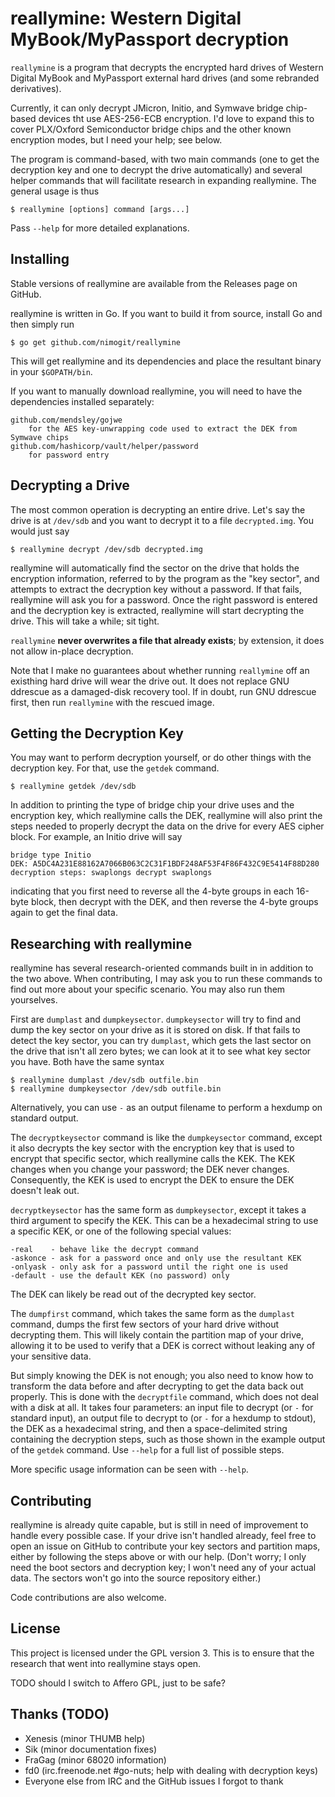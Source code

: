 # reallymine: Western Digital MyBook/MyPassport decryption

`reallymine` is a program that decrypts the encrypted hard drives of Western Digital MyBook and MyPassport external hard drives (and some rebranded derivatives).

Currently, it can only decrypt JMicron, Initio, and Symwave bridge chip-based devices tht use AES-256-ECB encryption. I'd love to expand this to cover PLX/Oxford Semiconductor bridge chips and the other known encryption modes, but I need your help; see below.

The program is command-based, with two main commands (one to get the decryption key and one to decrypt the drive automatically) and several helper commands that will facilitate research in expanding reallymine. The general usage is thus

```
$ reallymine [options] command [args...]
```

Pass `--help` for more detailed explanations.

## Installing
Stable versions of reallymine are available from the Releases page on GitHub.

reallymine is written in Go. If you want to build it from source, install Go and then simply run

```
$ go get github.com/nimogit/reallymine
```

This will get reallymine and its dependencies and place the resultant binary in your `$GOPATH/bin`.

If you want to manually download reallymine, you will need to have the dependencies installed separately:

```
github.com/mendsley/gojwe
	for the AES key-unwrapping code used to extract the DEK from Symwave chips
github.com/hashicorp/vault/helper/password
	for password entry
```

## Decrypting a Drive
The most common operation is decrypting an entire drive. Let's say the drive is at `/dev/sdb` and you want to decrypt it to a file `decrypted.img`. You would just say

```
$ reallymine decrypt /dev/sdb decrypted.img
```

reallymine will automatically find the sector on the drive that holds the encryption information, referred to by the program as the "key sector", and attempts to extract the decryption key without a password. If that fails, reallymine will ask you for a password. Once the right password is entered and the decryption key is extracted, reallymine will start decrypting the drive. This will take a while; sit tight.

`reallymine` **never overwrites a file that already exists**; by extension, it does not allow in-place decryption.

Note that I make no guarantees about whether running `reallymine` off an existhing hard drive will wear the drive out. It does not replace GNU ddrescue as a damaged-disk recovery tool. If in doubt, run GNU ddrescue first, then run `reallymine` with the rescued image.

## Getting the Decryption Key
You may want to perform decryption yourself, or do other things with the decryption key. For that, use the `getdek` command.

```
$ reallymine getdek /dev/sdb
```

In addition to printing the type of bridge chip your drive uses and the encryption key, which reallymine calls the DEK, reallymine will also print the steps needed to properly decrypt the data on the drive for every AES cipher block. For example, an Initio drive will say

```
bridge type Initio
DEK: A5DC4A231E88162A7066B063C2C31F1BDF248AF53F4F86F432C9E5414F88D280
decryption steps: swaplongs decrypt swaplongs
```

indicating that you first need to reverse all the 4-byte groups in each 16-byte block, then decrypt with the DEK, and then reverse the 4-byte groups again to get the final data.

## Researching with reallymine
reallymine has several research-oriented commands built in in addition to the two above. When contributing, I may ask you to run these commands to find out more about your specific scenario. You may also run them yourselves.

First are `dumplast` and `dumpkeysector`. `dumpkeysector` will try to find and dump the key sector on your drive as it is stored on disk. If that fails to detect the key sector, you can try `dumplast`, which gets the last sector on the drive that isn't all zero bytes; we can look at it to see what key sector you have. Both have the same syntax

```
$ reallymine dumplast /dev/sdb outfile.bin
$ reallymine dumpkeysector /dev/sdb outfile.bin
```

Alternatively, you can use `-` as an output filename to perform a hexdump on standard output.

The `decryptkeysector` command is like the `dumpkeysector` command, except it also decrypts the key sector with the encryption key that is used to encrypt that specific sector, which reallymine calls the KEK. The KEK changes when you change your password; the DEK never changes. Consequently, the KEK is used to encrypt the DEK to ensure the DEK doesn't leak out.

`decryptkeysector` has the same form as `dumpkeysector`, except it takes a third argument to specify the KEK. This can be a hexadecimal string to use a specific KEK, or one of the following special values:

```
-real    - behave like the decrypt command
-askonce - ask for a password once and only use the resultant KEK
-onlyask - only ask for a password until the right one is used
-default - use the default KEK (no password) only
```

The DEK can likely be read out of the decrypted key sector.

The `dumpfirst` command, which takes the same form as the `dumplast` command, dumps the first few sectors of your hard drive without decrypting them. This will likely contain the partition map of your drive, allowing it to be used to verify that a DEK is correct without leaking any of your sensitive data.

But simply knowing the DEK is not enough; you also need to know how to transform the data before and after decrypting to get the data back out properly. This is done with the `decryptfile` command, which does not deal with a disk at all. It takes four parameters: an input file to decrypt (or `-` for standard input), an output file to decrypt to (or `-` for a hexdump to stdout), the DEK as a hexadecimal string, and then a space-delimited string containing the decryption steps, such as those shown in the example output of the `getdek` command. Use `--help` for a full list of possible steps.

More specific usage information can be seen with `--help`.

## Contributing
reallymine is already quite capable, but is still in need of improvement to handle every possible case. If your drive isn't handled already, feel free to open an issue on GitHub to contribute your key sectors and partition maps, either by following the steps above or with our help. (Don't worry; I only need the boot sectors and decryption key; I won't need any of your actual data. The sectors won't go into the source repository either.)

Code contributions are also welcome.

## License
This project is licensed under the GPL version 3. This is to ensure that the research that went into reallymine stays open.

TODO should I switch to Affero GPL, just to be safe?

## Thanks (TODO)
- Xenesis (minor THUMB help)
- Sik (minor documentation fixes)
- FraGag (minor 68020 information)
- fd0 (irc.freenode.net #go-nuts; help with dealing with decryption keys)
- Everyone else from IRC and the GitHub issues I forgot to thank
